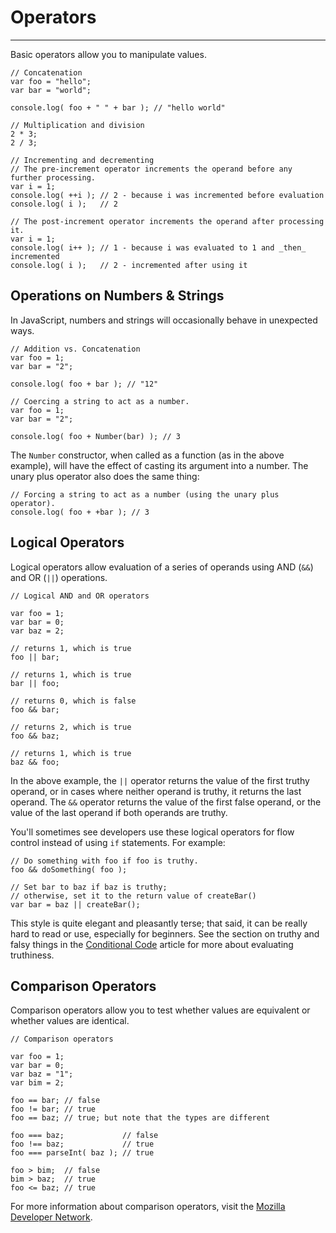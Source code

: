 # Operators

-------

Basic operators allow you to manipulate values.

```
// Concatenation
var foo = "hello";
var bar = "world";

console.log( foo + " " + bar ); // "hello world"
```

```
// Multiplication and division
2 * 3;
2 / 3;
```

```
// Incrementing and decrementing
// The pre-increment operator increments the operand before any further processing.
var i = 1;
console.log( ++i ); // 2 - because i was incremented before evaluation
console.log( i );   // 2

// The post-increment operator increments the operand after processing it.
var i = 1;
console.log( i++ ); // 1 - because i was evaluated to 1 and _then_ incremented
console.log( i );   // 2 - incremented after using it
```

## Operations on Numbers & Strings

In JavaScript, numbers and strings will occasionally behave in unexpected ways.

```
// Addition vs. Concatenation
var foo = 1;
var bar = "2";

console.log( foo + bar ); // "12"
```

```
// Coercing a string to act as a number.
var foo = 1;
var bar = "2";

console.log( foo + Number(bar) ); // 3
```

The `Number` constructor, when called as a function (as in the above example), will have the effect of casting its argument into a number. The unary plus operator also does the same thing:

```
// Forcing a string to act as a number (using the unary plus operator).
console.log( foo + +bar ); // 3
```

## Logical Operators

Logical operators allow evaluation of a series of operands using AND (`&&`) and OR (`||`) operations.

```
// Logical AND and OR operators

var foo = 1;
var bar = 0;
var baz = 2;

// returns 1, which is true
foo || bar;

// returns 1, which is true
bar || foo;

// returns 0, which is false
foo && bar;

// returns 2, which is true
foo && baz;

// returns 1, which is true
baz && foo;
```

In the above example, the `||` operator returns the value of the first truthy operand, or in cases where neither operand is truthy, it returns the last operand. The `&&` operator returns the value of the first false operand, or the value of the last operand if both operands are truthy.

You'll sometimes see developers use these logical operators for flow control instead of using `if` statements. For example:

```
// Do something with foo if foo is truthy.
foo && doSomething( foo );

// Set bar to baz if baz is truthy;
// otherwise, set it to the return value of createBar()
var bar = baz || createBar();
```

This style is quite elegant and pleasantly terse; that said, it can be really hard to read or use, especially for beginners. See the section on truthy and falsy things in the [Conditional Code](/conditional-code/) article for more about evaluating truthiness.

## Comparison Operators

Comparison operators allow you to test whether values are equivalent or whether values are identical.

```
// Comparison operators

var foo = 1;
var bar = 0;
var baz = "1";
var bim = 2;

foo == bar; // false
foo != bar; // true
foo == baz; // true; but note that the types are different

foo === baz;             // false
foo !== baz;             // true
foo === parseInt( baz ); // true

foo > bim;  // false
bim > baz;  // true
foo <= baz; // true
```

For more information about comparison operators, visit the [Mozilla Developer Network](https://developer.mozilla.org/en-US/docs/JavaScript/Reference/Operators/Comparison_Operators "MDN - Comparison Operators").
